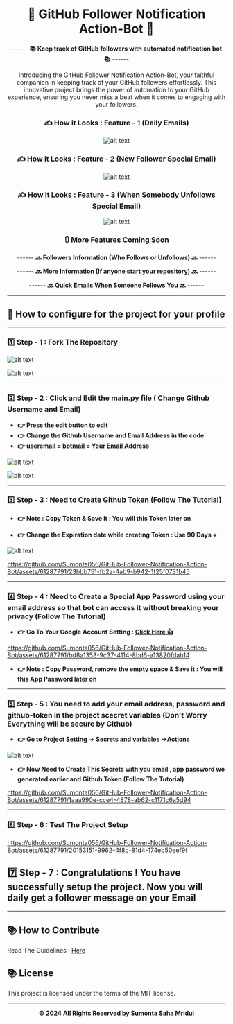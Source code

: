 <div align = "center">

# 🤖 GitHub Follower Notification Action-Bot 🤖

------ **📚 Keep track of GitHub followers with automated notification bot 📚** ------

Introducing the GitHub Follower Notification Action-Bot, your faithful companion in keeping track of your GitHub followers effortlessly. This innovative project brings the power of automation to your GitHub experience, ensuring you never miss a beat when it comes to engaging with your followers.

### ✍️ **How it Looks : Feature - 1 (Daily Emails)**

![alt text](./assets/image.png)

### ✍️ **How it Looks : Feature - 2 (New Follower Special Email)**

![alt text](./assets/image-1.png)

### ✍️ **How it Looks : Feature - 3 (When Somebody Unfollows Special Email)**

![alt text](./assets/image-2.png)

### 🔃 More Features Coming Soon

------ **🔜 Followers Information (Who Follows or Unfollows) 🔜** ------

------ **🔜 More Information (If anyone start your repository) 🔜** ------

------ **🔜 Quick Emails When Someone Follows You 🔜** ------

<hr>

</div>

## 🌱 How to configure for the project for your profile

<hr>

### 1️⃣ Step - 1 : Fork The Repository

![alt text](./tutorials/image.png)

![alt text](./tutorials/image-1.png)

<hr>

### 2️⃣ Step - 2 : Click and Edit the main.py file ( Change Github Username and Email)

- **👉 Press the edit button to edit**
- **👉 Change the Github Username and Email Address in the code**
- **👉 useremail = botmail = Your Email Address**

![alt text](./tutorials/image3.excalidraw.png)

![alt text](./tutorials/editmainpy.excalidraw.png)

  <hr>

### 3️⃣ Step - 3 : Need to Create Github Token (Follow The Tutorial)

- **👉 Note : Copy Token & Save it : You will this Token later on**

- **👉 Change the Expiration date while creating Token : Use 90 Days +**

![alt text](./tutorials/image-4.png)

https://github.com/Sumonta056/GitHub-Follower-Notification-Action-Bot/assets/61287791/23bbb751-fb2a-4ab9-b942-1f25f0731b45

<hr>

### 4️⃣ Step - 4 : Need to Create a Special App Password using your email address so that bot can access it without breaking your privacy (Follow The Tutorial)

- **👉 Go To Your Google Account Setting : [Click Here 👍 ](https://myaccount.google.com/)**

https://github.com/Sumonta056/GitHub-Follower-Notification-Action-Bot/assets/61287791/bd8a1353-9c37-4114-8bd6-a13820fdab14

- **👉 Note : Copy Password, remove the empty space & Save it : You will this App Password later on**

<hr>

### 5️⃣ Step - 5 : You need to add your email address, password and github-token in the project scecret variables (Don't Worry Everything will be secure by Github)

- **👉 Go to Project Setting -> Secrets and variables ->Actions**

![alt text](./tutorials/image-5.png)

- **👉 Now Need to Create This Secrets with you email , app password we generated earlier and Github Token (Follow The Tutorial)**

https://github.com/Sumonta056/GitHub-Follower-Notification-Action-Bot/assets/61287791/1aaa990e-cce4-4878-ab62-c1171c6a5d94

<hr>

### 6️⃣ Step - 6 : Test The Project Setup

https://github.com/Sumonta056/GitHub-Follower-Notification-Action-Bot/assets/61287791/20153151-9962-4f8c-81d4-174eb50eef9f

## 7️⃣ Step - 7 : Congratulations ! You have successfully setup the project. Now you will daily get a follower message on your Email

<hr>

## 📚 How to Contribute

Read The Guidelines :  <a href="https://github.com/Sumonta056/GitHub-Follower-Notification-Action-Bot/blob/main/Contribution.md">Here</a>

## 📚 License

This project is licensed under the terms of the MIT license.

<hr>

<div align="center">
<strong>&copy; 2024 All Rights Reserved by Sumonta Saha Mridul</strong>
</div>

